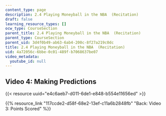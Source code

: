 ```yaml
---
content_type: page
description: 2.4 Playing Moneyball in the NBA  (Recitation)
draft: false
learning_resource_types: []
ocw_type: CourseSection
parent_title: 2.4 Playing Moneyball in the NBA  (Recitation)
parent_type: CourseSection
parent_uid: 3d4f0b49-ab63-6ab4-200c-8f27a219c0dc
title: 2.4 Playing Moneyball in the NBA  (Recitation)
uid: 4a72056c-6bbe-0c01-489f-b7068637be07
video_metadata:
  youtube_id: null
---
```

## Video 4: Making Predictions

{{< resource uuid="e4c6aeb7-d011-6de1-e848-b554e11656ed" >}}

{{% resource_link "117ccde2-d58f-68e2-13ef-c11a6b2848fb" "Back: Video 3: Points Scored" %}}